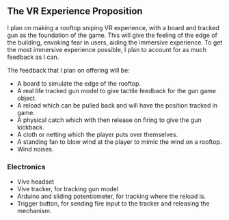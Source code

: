 ## The VR Experience Proposition
I plan on making a rooftop sniping VR experience, with a board and tracked gun as the foundation of the game. This will give the feeling of the edge of the building, envoking fear in users, aiding the immersive experience. To get the most immersive experience possible, I plan to account for as much feedback as I can.
<p>The feedback that I plan on offering will be:</p>
<ul>
<li> A board to simulate the edge of the rooftop.</li>
<li> A real life tracked gun model to give tactile feedback for the gun game object.</li>
<li> A reload which can be pulled back and will have the position tracked in game.</li>
<li> A physical catch which with then release on firing to give the gun kickback.</li>
<li> A cloth or netting which the player puts over themselves.</li>
<li> A standing fan to blow wind at the player to mimic the wind on a rooftop.</li>
<li> Wind noises.</li>
</ul>

### Electronics
* Vive headset
* Vive tracker, for tracking gun model
* Arduino and sliding potentiometer, for tracking where the reload is.
* Trigger button, for sending fire input to the tracker and releasing the mechanism.
